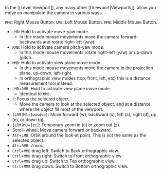 In the [[Level Viewport]], any many other [[Viewport|Viewports]], allow you  move an manipulate the camera in various ways.

`RMB`: Right Mouse Button.
`LMB`: Left Mouse Button.
`MMB`: Middle Mouse Button.


- `LMB`: Hold to activate move-yaw mode.
	- In this mode mouse movements move the camera forward-backwards and rotate right-left (yaw).
- `RMB`: Hold to activate camera pitch-yaw mode.
	- In this mode mouse movements rotate right-left (yaw) or up-down (pitch..
- `MMB`: Hold to activate view plane move mode.
	- In this mode mouse movements move the camera in the projection plane, up-down, left-right.
	- In orthographic view modes (top, front, left, etc) this is a distance measurement tool instead.
- `LMB`+`RMB`: Hold to activate view plane move mode.
	- Identical to `MMB`.
- `F`: Focus the selected object.
	- Move the camera to look at the selected object, and at a distance where the object fill most of the viewport.
- `[LRM]MB`+`[wasdqe]`: Move forward (w), backward (s), left (a), right (d), up (e), or down (q).
- `[LRM]MB`+`[zc]`: Temporary zoom in (c) or zoom out (z).
- Scroll-wheel: Move camera forward or backward.
- `Alt`+`LMB`: Orbit around the look-at point. This is not the same as the selected object.
- `Alt`+`RMB`: Zoom.
- `Ctrl`+`MMB` drag left: Switch to Back orthographic view.
- `Ctrl`+`MMB` drag right: Switch to Front orthographic view.
- `Ctrl`+`MMB` drag up: Switch to Top orthographic view.
- `Ctrl`+`MMB` drag down: Switch to Bottom orthographic view.